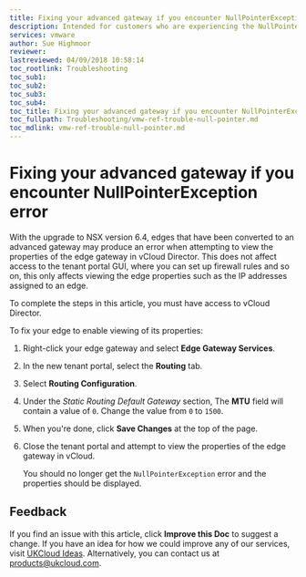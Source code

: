 ```yaml
---
title: Fixing your advanced gateway if you encounter NullPointerException error | UKCloud Ltd
description: Intended for customers who are experiencing the NullPointerException error when attempting to view their edge gateway properties
services: vmware
author: Sue Highmoor
reviewer:
lastreviewed: 04/09/2018 10:58:14
toc_rootlink: Troubleshooting
toc_sub1: 
toc_sub2:
toc_sub3:
toc_sub4:
toc_title: Fixing your advanced gateway if you encounter NullPointerException error
toc_fullpath: Troubleshooting/vmw-ref-trouble-null-pointer.md
toc_mdlink: vmw-ref-trouble-null-pointer.md
---
```


# Fixing your advanced gateway if you encounter NullPointerException error

With the upgrade to NSX version 6.4, edges that have been converted to an advanced gateway may produce an error when attempting to view the properties of the edge gateway in vCloud Director. This does not affect access to the tenant portal GUI, where you can set up firewall rules and so on, this only affects viewing the edge properties such as the IP addresses assigned to an edge.

To complete the steps in this article, you must have access to vCloud Director.

To fix your edge to enable viewing of its properties:

1. Right-click your edge gateway and select **Edge Gateway Services**.

2. In the new tenant portal, select the **Routing** tab.

3. Select **Routing Configuration**.

4. Under the *Static Routing Default Gateway* section, The **MTU** field will contain a value of `0`. Change the value from `0` to `1500`.

5. When you're done, click **Save Changes** at the top of the page.

6. Close the tenant portal and attempt to view the properties of the edge gateway in vCloud.

    You should no longer get the `NullPointerException` error and the properties should be displayed.

## Feedback

If you find an issue with this article, click **Improve this Doc** to suggest a change. If you have an idea for how we could improve any of our services, visit [UKCloud Ideas](https://ideas.ukcloud.com). Alternatively, you can contact us at <products@ukcloud.com>.
